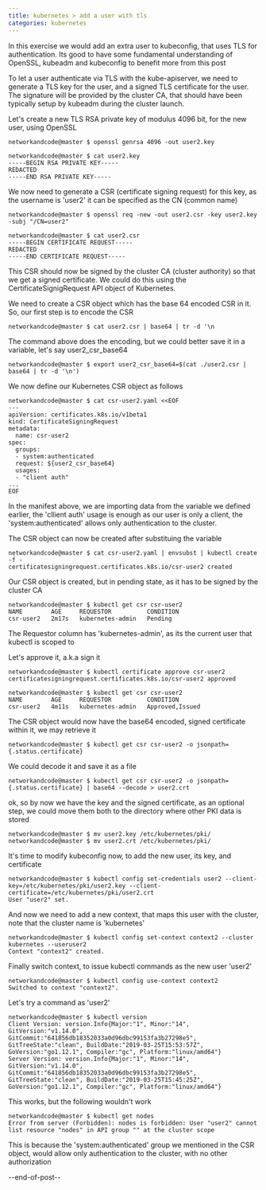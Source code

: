```yaml
---
title: kubernetes > add a user with tls
categories: kubernetes
---
```


In this exercise we would add an extra user to kubeconfig, that uses TLS for authentication. Its good to have some 
fundamental understanding of OpenSSL, kubeadm and kubeconfig to benefit more from this post

To let a user authenticate via TLS with the kube-apiserver, we need to generate a TLS key for the user, and a 
signed TLS certificate for the user. The signature will be provided by the cluster CA, that should have been typically 
setup by kubeadm during the cluster launch.

Let's create a new TLS RSA private key of modulus 4096 bit, for the new user, using OpenSSL
```
networkandcode@master $ openssl genrsa 4096 -out user2.key

networkandcode@master $ cat user2.key
-----BEGIN RSA PRIVATE KEY-----
REDACTED
-----END RSA PRIVATE KEY-----
```

We now need to generate a CSR (certificate signing request) for this key, 
as the username is 'user2' it can be specified as the CN (common name)
```
networkandcode@master $ openssl req -new -out user2.csr -key user2.key -subj "/CN=user2"

networkandcode@master $ cat user2.csr
-----BEGIN CERTIFICATE REQUEST-----
REDACTED
-----END CERTIFICATE REQUEST-----
```
This CSR should now be signed by the cluster CA (cluster authority) so that we get a signed certificate. 
We could do this using the CertificateSignigRequest API object of Kubernetes.

We need to create a CSR object which has the base 64 encoded CSR in it. So, our first step is to encode the CSR
```
networkandcode@master $ cat user2.csr | base64 | tr -d '\n
```

The command above does the encoding, but we could better save it in a variable, let's say user2_csr_base64
```
networkandcode@master $ export user2_csr_base64=$(cat ./user2.csr | base64 | tr -d '\n')

```

We now define our Kubernetes CSR object as follows
```
networkandcode@master $ cat csr-user2.yaml <<EOF
---
apiVersion: certificates.k8s.io/v1beta1
kind: CertificateSigningRequest
metadata:
  name: csr-user2
spec:
  groups:
  - system:authenticated
  request: ${user2_csr_base64}
  usages:
  - "client auth"
...
EOF
```
In the manifest above, we are importing data from the variable we defined earlier, the 'cllient auth' usage is enough 
as our user is only a client, the 'system:authenticated' allows only authentication to the cluster.

The CSR object can now be created after substituing the variable
```
networkandcode@master $ cat csr-user2.yaml | envsubst | kubectl create -f -
certificatesigningrequest.certificates.k8s.io/csr-user2 created
```

Our CSR object is created, but in pending state, as it has to be signed by the cluster CA
```
networkandcode@master $ kubectl get csr csr-user2
NAME        AGE     REQUESTOR          CONDITION
csr-user2   2m17s   kubernetes-admin   Pending
```

The Requestor column has 'kubernetes-admin', as its the current user that kubectl is scoped to

Let's approve it, a.k.a sign it
```
networkandcode@master $ kubectl certificate approve csr-user2
certificatesigningrequest.certificates.k8s.io/csr-user2 approved

networkandcode@master $ kubectl get csr csr-user2
NAME        AGE     REQUESTOR          CONDITION
csr-user2   4m11s   kubernetes-admin   Approved,Issued
```

The CSR object would now have the base64 encoded, signed certificate within it, we may retrieve it
```
networkandcode@master $ kubectl get csr csr-user2 -o jsonpath={.status.certificate}
```

We could decode it and save it as a file
```
networkandcode@master $ kubectl get csr csr-user2 -o jsonpath={.status.certificate} | base64 --decode > user2.crt
```

ok, so by now we have the key and the signed certificate, as an optional step, we could move them both to the directory 
where other PKI data is stored
```
networkandcode@master $ mv user2.key /etc/kubernetes/pki/
networkandcode@master $ mv user2.crt /etc/kubernetes/pki/
```

It's time to modify kubeconfig now, to add the new user, its key, and certificate
```
networkandcode@master $ kubectl config set-credentials user2 --client-key=/etc/kubernetes/pki/user2.key --client-certificate=/etc/kubernetes/pki/user2.crt
User "user2" set.
```

And now we need to add a new context, that maps this user with the cluster, note that the cluster name is 'kubernetes'
```
networkandcode@master $ kubectl config set-context context2 --cluster kubernetes --useruser2
Context "context2" created.
```

Finally switch context, to issue kubectl commands as the new user 'user2'
```
networkandcode@master $ kubectl config use-context context2
Switched to context "context2".
```

Let's try a command as 'user2'
```
networkandcode@master $ kubectl version
Client Version: version.Info{Major:"1", Minor:"14", GitVersion:"v1.14.0", GitCommit:"641856db18352033a0d96dbc99153fa3b27298e5", GitTreeState:"clean", BuildDate:"2019-03-25T15:53:57Z", GoVersion:"go1.12.1", Compiler:"gc", Platform:"linux/amd64"}
Server Version: version.Info{Major:"1", Minor:"14", GitVersion:"v1.14.0", GitCommit:"641856db18352033a0d96dbc99153fa3b27298e5", GitTreeState:"clean", BuildDate:"2019-03-25T15:45:25Z", GoVersion:"go1.12.1", Compiler:"gc", Platform:"linux/amd64"}
```

This works, but the following wouldn't work
```
networkandcode@master $ kubectl get nodes
Error from server (Forbidden): nodes is forbidden: User "user2" cannot list resource "nodes" in API group "" at the cluster scope
```

This is because the 'system:authenticated' group we mentioned in the CSR object, would allow only authentication to the cluster, with no other authorization

--end-of-post--

